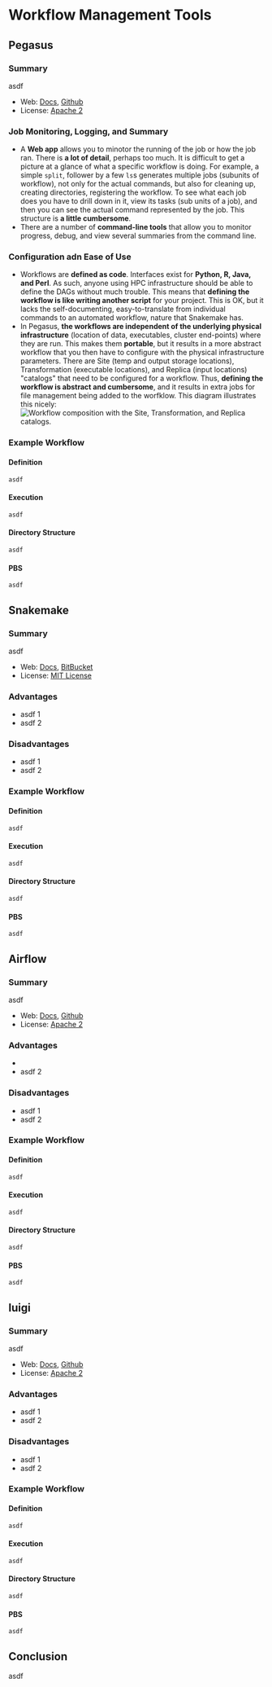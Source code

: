 # Workflow Management Tools

## Pegasus
### Summary
asdf

* Web: [Docs](https://pegasus.isi.edu/documentation/), [Github](https://github.com/pegasus-isi/pegasus)
* License: [Apache 2](https://tldrlegal.com/license/apache-license-2.0-(apache-2.0))

### Job Monitoring, Logging, and Summary
* A **Web app** allows you to minotor the running of the job or how the job ran. There is **a lot of detail**, perhaps too much. It is difficult to get a picture at a glance of what a specific workflow is doing. For example, a simple `split`, follower by a few `ls`s generates multiple jobs (subunits of workflow), not only for the actual commands, but also for cleaning up, creating directories, registering the workflow. To see what each job does you have to drill down in it, view its tasks (sub units of a job), and then you can see the actual command represented by the job. This structure is **a little cumbersome**.
* There are a number of **command-line tools** that allow you to monitor progress, debug, and view several summaries from the command line.

### Configuration adn Ease of Use
* Workflows are **defined as code**. Interfaces exist for **Python, R, Java, and Perl**. As such, anyone using HPC infrastructure should be able to define the DAGs without much trouble. This means that **defining the workflow is like writing another script** for your project. This is OK, but it lacks the self-documenting, easy-to-translate from individual commands to an automated workflow, nature that Snakemake has.
* In Pegasus, **the workflows are independent of the underlying physical infrastructure** (location of data, executables, cluster end-points) where they are run. This makes them **portable**, but it results in a more abstract workflow that you then have to configure with the physical infrastructure parameters. There are Site (temp and output storage locations), Transformation (executable locations), and Replica (input locations) "catalogs" that need to be configured for a workflow. Thus, **defining the workflow is abstract and cumbersome**, and it results in extra jobs for file management being added to the worfklow. This diagram illustrates this nicely: ![Workflow composition with the Site, Transformation, and Replica catalogs.](https://pegasus.isi.edu/documentation/images/tutorial-pegasus-catalogs.png)

### Example Workflow
#### Definition
```
asdf
```

#### Execution
```
asdf
```

#### Directory Structure
```
asdf
```

#### PBS
```
asdf
```

## Snakemake
### Summary
asdf

* Web: [Docs](http://snakemake.readthedocs.io/en/stable/), [BitBucket](https://bitbucket.org/snakemake/snakemake)
* License: [MIT License](https://tldrlegal.com/license/mit-license)

### Advantages
* asdf 1
* asdf 2

### Disadvantages
* asdf 1
* asdf 2

### Example Workflow
#### Definition
```
asdf
```

#### Execution
```
asdf
```

#### Directory Structure
```
asdf
```

#### PBS
```
asdf
```

## Airflow
### Summary
asdf

* Web: [Docs](https://airflow.apache.org/), [Github](https://github.com/apache/incubator-airflow)
* License: [Apache 2](https://tldrlegal.com/license/apache-license-2.0-(apache-2.0))

### Advantages
* 
* asdf 2

### Disadvantages
* asdf 1
* asdf 2

### Example Workflow
#### Definition
```
asdf
```

#### Execution
```
asdf
```

#### Directory Structure
```
asdf
```

#### PBS
```
asdf
```

## luigi
### Summary
asdf

* Web: [Docs](http://luigi.readthedocs.io/en/stable/workflows.html), [Github](https://github.com/spotify/luigi)
* License: [Apache 2](https://tldrlegal.com/license/apache-license-2.0-(apache-2.0))

### Advantages
* asdf 1
* asdf 2

### Disadvantages
* asdf 1
* asdf 2

### Example Workflow
#### Definition
```
asdf
```

#### Execution
```
asdf
```

#### Directory Structure
```
asdf
```

#### PBS
```
asdf
```

## Conclusion
asdf